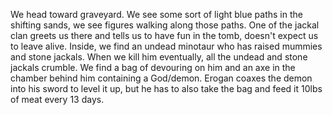 ---
---

We head toward graveyard. We see some sort of light blue paths in the shifting sands, we see figures walking along those paths. One of the jackal clan greets us there and tells us to have fun in the tomb, doesn't expect us to leave alive. Inside, we find an undead minotaur who has raised mummies and stone jackals. When we kill him eventually, all the undead and stone jackals crumble. We find a bag of devouring on him and an axe in the chamber behind him containing a God/demon. Erogan coaxes the demon into his sword to level it up, but he has to also take the bag and feed it 10lbs of meat every 13 days.

